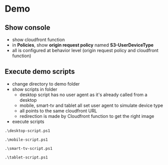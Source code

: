 # Demo 

## Show console 

* show cloudfront function
* in **Policies**, show **origin request policy** named **S3-UserDeviceType**
* all is configured at behavior level (origin request policy and cloudfront function)

## Execute demo scripts

* change directory to demo folder
* show scripts in folder
  * desktop script has no user agent as it's already called from a desktop
  * mobile, smart-tv and tablet all set user agent to simulate device type
  * all points to the same cloudfront URL
  * redirection is made by Cloudfront function to get the right image
* execute scripts

```
.\desktop-script.ps1
```

```
.\mobile-script.ps1
```

```
.\smart-tv-script.ps1
```

```
.\tablet-script.ps1
```